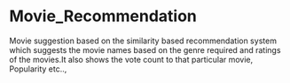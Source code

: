 # Movie_Recommendation
Movie suggestion based on the similarity based recommendation system which suggests the movie names based on the genre required and ratings of the movies.It also shows the vote count to that particular movie, Popularity etc..,


